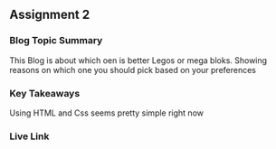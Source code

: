 ## Assignment 2

### Blog Topic Summary

This Blog is about which oen is better Legos or mega bloks. Showing reasons on which one you should pick based on your preferences

### Key Takeaways

Using HTML and Css seems pretty simple right now

### Live Link

